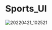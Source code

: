 # Sports_UI

![20220421_102521](https://user-images.githubusercontent.com/80044583/164383923-ba85cb1e-ac0b-4c37-8124-a42be6b7dda3.gif)
